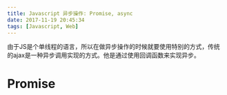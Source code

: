 ```yaml
---
title: Javascript 异步操作: Promise, async
date: 2017-11-19 20:45:34
tags: [Javascript, Web]
---
```


由于JS是个单线程的语言，所以在做异步操作的时候就要使用特别的方式，传统的ajax是一种异步调用实现的方式。他是通过使用回调函数来实现异步。

# Promise






